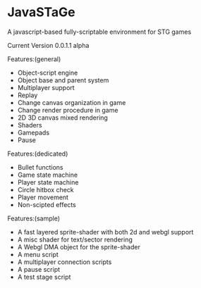 # JavaSTaGe
A javascript-based fully-scriptable environment for STG games

Current Version 0.0.1.1 alpha


Features:(general)
- Object-script engine
- Object base and parent system
- Multiplayer support
- Replay
- Change canvas organization in game
- Change render procedure in game
- 2D 3D canvas mixed rendering
- Shaders
- Gamepads
- Pause

Features:(dedicated)
- Bullet functions
- Game state machine
- Player state machine
- Circle hitbox check
- Player movement
- Non-scipted effects

Features:(sample)
- A fast layered sprite-shader with both 2d and webgl support
- A misc shader for text/sector rendering 
- A Webgl DMA object for the sprite-shader
- A menu script
- A multiplayer connection scripts
- A pause script
- A test stage script
